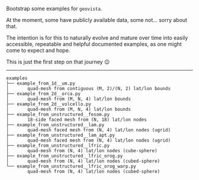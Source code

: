 Bootstrap some examples for `geovista`.

At the moment, some have publicly available data, some not... sorry about that.

The intention is for this to naturally evolve and mature over time into easily
accessible, repeatable and helpful documented examples, as one might come to 
expect and hope.

This is just the first step on that journey 😉

---

```
examples
├── example_from_1d__um.py
│       quad-mesh from contiguous (M, 2)/(N, 2) lat/lon bounds
├── example_from_2d__orca.py
│       quad-mesh from (M, N, 4) lat/lon bounds
├── example_from_2d__volcello.py
│       quad-mesh from (M, N, 4) lat/lon bounds
├── example_from_unstructured__fesom.py
│       18-side faced mesh from (N, 18) lat/lon nodes
├── example_from_unstructured__lam.py
│       quad-mesh faced mesh from (N, 4) lat/lon nodes (ugrid)
├── example_from_unstructured__lam_apt.py
│       quad-mesh faced mesh from (N, 4) lat/lon nodes (ugrid)
├── example_from_unstructured__lfric.py
│       quad-mesh from (N, 4) lat/lon nodes (cube-sphere)
├── example_from_unstructured__lfric_orog.py
│       quad-mesh from (N, 4) lat/lon nodes (cubed-sphere)
└── example_from_unstructured__lfric_orog_warp.py
        quad-mesh from (N, 4) lat/lon nodes (cubed-sphere)
```